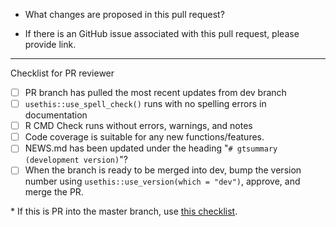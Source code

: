 - What changes are proposed in this pull request?

- If there is an GitHub issue associated with this pull request, please provide link.


--------------------------------------------------------------------------------

Checklist for PR reviewer

- [ ] PR branch has pulled the most recent updates from dev branch 
- [ ] `usethis::use_spell_check()` runs with no spelling errors in documentation
- [ ] R CMD Check runs without errors, warnings, and notes
- [ ] Code coverage is suitable for any new functions/features. 
- [ ] NEWS.md has been updated under the heading "`# gtsummary (development version)`"?
- [ ] When the branch is ready to be merged into dev, bump the version number using `usethis::use_version(which = "dev")`, approve, and merge the PR.

\* If this is PR into the master branch, use [this checklist](https://raw.githubusercontent.com/ddsjoberg/gtsummary/master/.github/pull_request_into_master_checklist.md).
